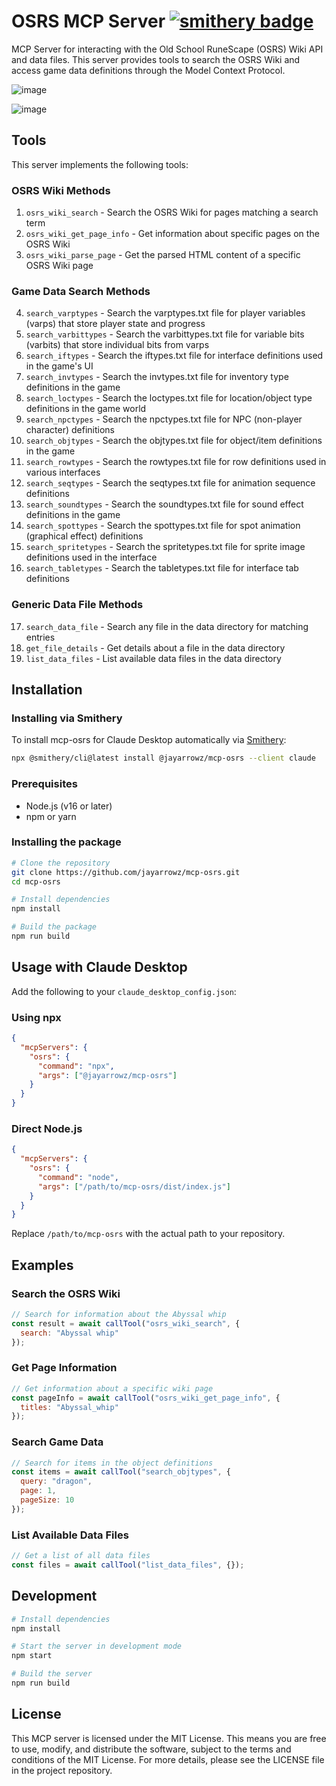 # OSRS MCP Server [![smithery badge](https://smithery.ai/badge/jayarrowz/mcp-osrs)](https://smithery.ai/server/jayarrowz/mcp-osrs)

MCP Server for interacting with the Old School RuneScape (OSRS) Wiki API and data files. This server provides tools to search the OSRS Wiki and access game data definitions through the Model Context Protocol.

![image](https://github.com/user-attachments/assets/da9d1f48-513d-4a1b-a65b-56f8a012fa83)

![image](https://github.com/user-attachments/assets/9e7e4e07-6e47-44f9-ab0c-b3835418bd37)



## Tools

This server implements the following tools:

### OSRS Wiki Methods
1. `osrs_wiki_search` - Search the OSRS Wiki for pages matching a search term
2. `osrs_wiki_get_page_info` - Get information about specific pages on the OSRS Wiki
3. `osrs_wiki_parse_page` - Get the parsed HTML content of a specific OSRS Wiki page

### Game Data Search Methods
4. `search_varptypes` - Search the varptypes.txt file for player variables (varps) that store player state and progress
5. `search_varbittypes` - Search the varbittypes.txt file for variable bits (varbits) that store individual bits from varps
6. `search_iftypes` - Search the iftypes.txt file for interface definitions used in the game's UI
7. `search_invtypes` - Search the invtypes.txt file for inventory type definitions in the game
8. `search_loctypes` - Search the loctypes.txt file for location/object type definitions in the game world
9. `search_npctypes` - Search the npctypes.txt file for NPC (non-player character) definitions
10. `search_objtypes` - Search the objtypes.txt file for object/item definitions in the game
11. `search_rowtypes` - Search the rowtypes.txt file for row definitions used in various interfaces
12. `search_seqtypes` - Search the seqtypes.txt file for animation sequence definitions
13. `search_soundtypes` - Search the soundtypes.txt file for sound effect definitions in the game
14. `search_spottypes` - Search the spottypes.txt file for spot animation (graphical effect) definitions
15. `search_spritetypes` - Search the spritetypes.txt file for sprite image definitions used in the interface
16. `search_tabletypes` - Search the tabletypes.txt file for interface tab definitions

### Generic Data File Methods
17. `search_data_file` - Search any file in the data directory for matching entries
18. `get_file_details` - Get details about a file in the data directory
19. `list_data_files` - List available data files in the data directory

## Installation

### Installing via Smithery
To install mcp-osrs for Claude Desktop automatically via [Smithery](https://smithery.ai/embed/jayarrowz/mcp-osrs):

```bash
npx @smithery/cli@latest install @jayarrowz/mcp-osrs --client claude
```

### Prerequisites
- Node.js (v16 or later)
- npm or yarn

### Installing the package
```bash
# Clone the repository
git clone https://github.com/jayarrowz/mcp-osrs.git
cd mcp-osrs

# Install dependencies
npm install

# Build the package
npm run build
```

## Usage with Claude Desktop

Add the following to your `claude_desktop_config.json`:

### Using npx
```json
{
  "mcpServers": {
    "osrs": {
      "command": "npx",
      "args": ["@jayarrowz/mcp-osrs"]
    }
  }
}
```

### Direct Node.js
```json
{
  "mcpServers": {
    "osrs": {
      "command": "node",
      "args": ["/path/to/mcp-osrs/dist/index.js"]
    }
  }
}
```

Replace `/path/to/mcp-osrs` with the actual path to your repository.

## Examples

### Search the OSRS Wiki
```javascript
// Search for information about the Abyssal whip
const result = await callTool("osrs_wiki_search", { 
  search: "Abyssal whip" 
});
```

### Get Page Information
```javascript
// Get information about a specific wiki page
const pageInfo = await callTool("osrs_wiki_get_page_info", { 
  titles: "Abyssal_whip" 
});
```

### Search Game Data
```javascript
// Search for items in the object definitions
const items = await callTool("search_objtypes", { 
  query: "dragon",
  page: 1,
  pageSize: 10
});
```

### List Available Data Files
```javascript
// Get a list of all data files
const files = await callTool("list_data_files", {});
```

## Development
```bash
# Install dependencies
npm install

# Start the server in development mode
npm start

# Build the server
npm run build
```

## License
This MCP server is licensed under the MIT License. This means you are free to use, modify, and distribute the software, subject to the terms and conditions of the MIT License. For more details, please see the LICENSE file in the project repository.
